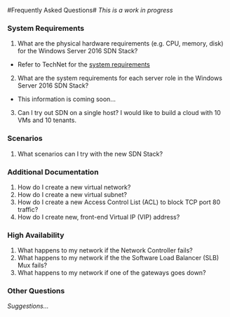 #Frequently Asked Questions#
*This is a work in progress*

### System Requirements ###
1. What are the physical hardware requirements (e.g. CPU, memory, disk) for the Windows Server 2016 SDN Stack?
- Refer to TechNet for the [system requirements](https://technet.microsoft.com/en-US/library/mt605207.aspx)
2. What are the system requirements for each server role in the Windows Server 2016 SDN Stack?
- This information is coming soon... 
3. Can I try out SDN on a single host? I would like to build a cloud with 10 VMs and 10 tenants.


### Scenarios ###
1. What scenarios can I try with the new SDN Stack?


### Additional Documentation ###
1. How do I create a new virtual network?
2. How do I create a new virtual subnet?
3. How do I create a new Access Control List (ACL) to block TCP port 80 traffic?
4. How do I create new, front-end Virtual IP (VIP) address?


### High Availability ###
1. What happens to my network if the Network Controller fails?
2. What happens to my network if the the Software Load Balancer (SLB) Mux fails?
3. What happens to my network if one of the gateways goes down?

### Other Questions ###
*Suggestions...*


